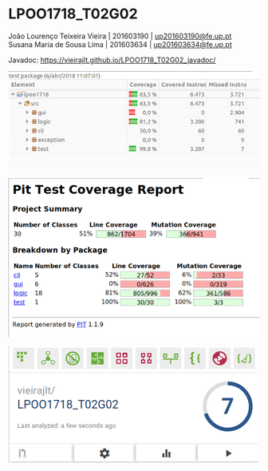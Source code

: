 # LPOO1718_T02G02

João Lourenço Teixeira Vieira   |   201603190   |   up201603190@fe.up.pt <br />
Susana Maria de Sousa Lima      |   201603634   |   up201603634@fe.up.pt <br />

Javadoc: https://vieirajlt.github.io/LPOO1718_T02G02_javadoc/ <br />

![Alt text](testsImages/test1.png "EclEmma")

![Alt text](testsImages/test2.png "PIT tool")

![Alt text](testsImages/test3.png "Bettercodehub")
